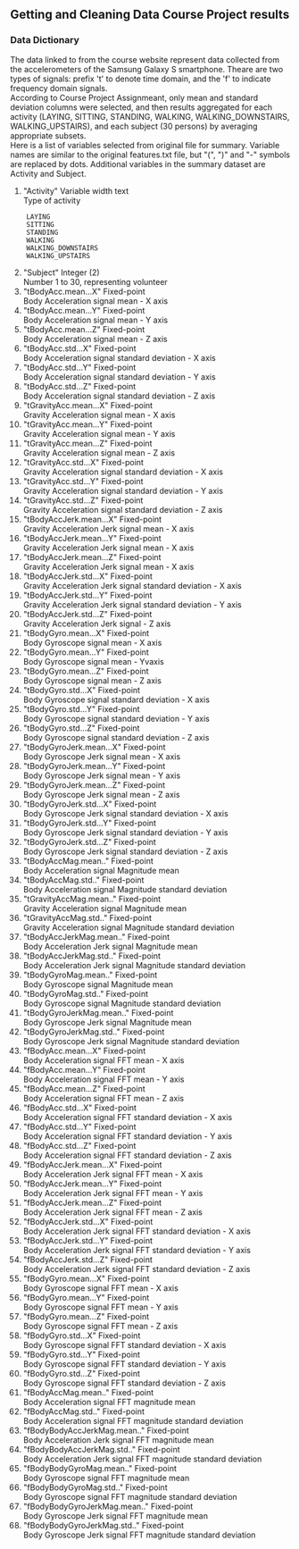 ## Getting and Cleaning Data Course Project results
### Data Dictionary
The data linked to from the course website represent data collected from the accelerometers of the Samsung Galaxy S smartphone. Theare are two types of signals: prefix 't' to denote time domain, and the 'f' to indicate frequency domain signals.  
According to Course Project Assignmeant, only mean and standard deviation columns were selected, and then results aggregated for each activity (LAYING, SITTING, STANDING, WALKING, WALKING_DOWNSTAIRS, WALKING_UPSTAIRS), and each subject (30 persons) by averaging appropriate subsets.  
Here is a list of variables selected from original file for summary. Variable names are similar to the original features.txt file, but "(", ")" and "-" symbols are replaced by dots. Additional variables in the summary dataset are Activity and Subject.  
1. "Activity"	Variable width text  
   Type of activity 
```
	LAYING  
	SITTING  
	STANDING  
	WALKING  
	WALKING_DOWNSTAIRS  
	WALKING_UPSTAIRS  
```
2.  "Subject"	Integer (2)  
   Number 1 to 30, representing volunteer
3.  "tBodyAcc.mean...X"		Fixed-point  
   Body Acceleration signal mean - X axis
4.  "tBodyAcc.mean...Y"		Fixed-point  
   Body Acceleration signal mean - Y axis
5.  "tBodyAcc.mean...Z"		Fixed-point  
   Body Acceleration signal mean - Z axis
6.  "tBodyAcc.std...X"		Fixed-point  
   Body Acceleration signal standard deviation - X axis
7.  "tBodyAcc.std...Y" 		Fixed-point  
   Body Acceleration signal standard deviation - Y axis
8.  "tBodyAcc.std...Z"		Fixed-point  
   Body Acceleration signal standard deviation - Z axis 
9. "tGravityAcc.mean...X" 	Fixed-point  
   Gravity Acceleration signal mean - X axis
10. "tGravityAcc.mean...Y"	Fixed-point  
   Gravity Acceleration signal mean - Y axis
11. "tGravityAcc.mean...Z" 	Fixed-point  
   Gravity Acceleration signal mean - Z axis
12. "tGravityAcc.std...X" 	Fixed-point  
   Gravity Acceleration signal standard deviation - X axis
13. "tGravityAcc.std...Y" 	Fixed-point  
   Gravity Acceleration signal standard deviation - Y axis
14. "tGravityAcc.std...Z" 	Fixed-point  
   Gravity Acceleration signal standard deviation - Z axis
15. "tBodyAccJerk.mean...X" 	Fixed-point  
   Gravity Acceleration Jerk signal mean - X axis
16. "tBodyAccJerk.mean...Y" 	Fixed-point  
   Gravity Acceleration Jerk signal mean - X axis
17. "tBodyAccJerk.mean...Z" 	Fixed-point  
   Gravity Acceleration Jerk signal mean - X axis
18. "tBodyAccJerk.std...X" 	Fixed-point  
   Gravity Acceleration Jerk signal standard deviation - X axis
19. "tBodyAccJerk.std...Y" 	Fixed-point  
   Gravity Acceleration Jerk signal standard deviation - Y axis
20. "tBodyAccJerk.std...Z" 	Fixed-point  
   Gravity Acceleration Jerk signal  - Z axis
21. "tBodyGyro.mean...X" 	Fixed-point  
   Body Gyroscope signal mean - X axis
22. "tBodyGyro.mean...Y" 	Fixed-point  
   Body Gyroscope signal mean - Yvaxis
23. "tBodyGyro.mean...Z" 	Fixed-point  
   Body Gyroscope signal mean - Z axis
24. "tBodyGyro.std...X" 		Fixed-point  
   Body Gyroscope signal standard deviation - X axis
25. "tBodyGyro.std...Y" 		Fixed-point  
   Body Gyroscope signal standard deviation - Y axis
26. "tBodyGyro.std...Z" 		Fixed-point  
   Body Gyroscope signal standard deviation - Z axis
27. "tBodyGyroJerk.mean...X" 	Fixed-point  
   Body Gyroscope Jerk signal mean - X axis
28. "tBodyGyroJerk.mean...Y" 	Fixed-point  
   Body Gyroscope Jerk signal mean - Y axis
29. "tBodyGyroJerk.mean...Z"	Fixed-point  
   Body Gyroscope Jerk signal mean - Z axis
30. "tBodyGyroJerk.std...X" 	Fixed-point  
   Body Gyroscope Jerk signal standard deviation - X axis
31. "tBodyGyroJerk.std...Y" 	Fixed-point  
   Body Gyroscope Jerk signal standard deviation - Y axis
32. "tBodyGyroJerk.std...Z" 	Fixed-point  
   Body Gyroscope Jerk signal standard deviation - Z axis
33. "tBodyAccMag.mean.." 	Fixed-point  
   Body Acceleration signal Magnitude mean  
34. "tBodyAccMag.std.." 		Fixed-point  
   Body Acceleration signal Magnitude standard deviation
35. "tGravityAccMag.mean.." 	Fixed-point  
   Gravity Acceleration signal Magnitude mean
36. "tGravityAccMag.std.." 	Fixed-point  
   Gravity Acceleration signal Magnitude standard deviation
37. "tBodyAccJerkMag.mean.." 	Fixed-point  
   Body Acceleration Jerk signal Magnitude mean
38. "tBodyAccJerkMag.std.." 	Fixed-point  
   Body Acceleration Jerk signal Magnitude standard deviation
39. "tBodyGyroMag.mean.." 	Fixed-point  
   Body Gyroscope signal Magnitude mean
40. "tBodyGyroMag.std.." 	Fixed-point  
   Body Gyroscope signal Magnitude standard deviation
41. "tBodyGyroJerkMag.mean.." 	Fixed-point  
   Body Gyroscope Jerk signal Magnitude mean
42. "tBodyGyroJerkMag.std.." 	Fixed-point  
   Body Gyroscope Jerk signal Magnitude standard deviation
43. "fBodyAcc.mean...X" 		Fixed-point  
    Body Acceleration signal FFT mean - X axis
44. "fBodyAcc.mean...Y" 		Fixed-point  
    Body Acceleration signal FFT mean - Y axis
45. "fBodyAcc.mean...Z" 		Fixed-point  
    Body Acceleration signal FFT mean - Z axis
46. "fBodyAcc.std...X" 		Fixed-point  
   Body Acceleration signal FFT standard deviation - X axis
47. "fBodyAcc.std...Y" 		Fixed-point  
   Body Acceleration signal FFT standard deviation - Y axis
48. "fBodyAcc.std...Z" 		Fixed-point  
   Body Acceleration signal FFT standard deviation - Z axis
49. "fBodyAccJerk.mean...X" 	Fixed-point  
    Body Acceleration Jerk signal FFT mean - X axis
50. "fBodyAccJerk.mean...Y" 	Fixed-point  
    Body Acceleration Jerk signal FFT mean - Y axis
51. "fBodyAccJerk.mean...Z" 	Fixed-point  
    Body Acceleration Jerk signal FFT mean - Z axis
52. "fBodyAccJerk.std...X" 	Fixed-point  
   Body Acceleration Jerk signal FFT standard deviation - X axis
53. "fBodyAccJerk.std...Y" 	Fixed-point  
   Body Acceleration Jerk signal FFT standard deviation - Y axis
54. "fBodyAccJerk.std...Z" 	Fixed-point  
   Body Acceleration Jerk signal FFT standard deviation - Z axis
55. "fBodyGyro.mean...X" 	Fixed-point  
    Body Gyroscope signal FFT mean - X axis
56. "fBodyGyro.mean...Y" 	Fixed-point  
    Body Gyroscope signal FFT mean - Y axis
57. "fBodyGyro.mean...Z" 	Fixed-point  
    Body Gyroscope signal FFT mean - Z axis
58. "fBodyGyro.std...X" 		Fixed-point  
    Body Gyroscope signal FFT standard deviation - X axis
59. "fBodyGyro.std...Y" 		Fixed-point  
    Body Gyroscope signal FFT standard deviation - Y axis
60. "fBodyGyro.std...Z" 		Fixed-point  
    Body Gyroscope signal FFT standard deviation - Z axis
61. "fBodyAccMag.mean.." 	Fixed-point  
    Body Acceleration signal FFT magnitude mean
62. "fBodyAccMag.std.." 		Fixed-point  
    Body Acceleration signal FFT magnitude standard deviation
63. "fBodyBodyAccJerkMag.mean.." Fixed-point  
    Body Acceleration Jerk signal FFT magnitude mean
64. "fBodyBodyAccJerkMag.std.." 	Fixed-point  
    Body Acceleration Jerk signal FFT magnitude standard deviation
65. "fBodyBodyGyroMag.mean.." 	Fixed-point  
    Body Gyroscope signal FFT magnitude mean
66. "fBodyBodyGyroMag.std.." 	Fixed-point  
    Body Gyroscope signal FFT magnitude standard deviation
67. "fBodyBodyGyroJerkMag.mean.." Fixed-point  
    Body Gyroscope Jerk signal FFT magnitude mean
68. "fBodyBodyGyroJerkMag.std.."	Fixed-point  
    Body Gyroscope Jerk signal FFT magnitude standard deviation

